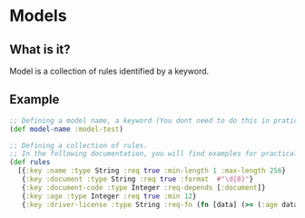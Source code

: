 # Models

## What is it?
Model is a collection of rules identified by a keyword.

## Example
```clj
;; Defining a model name, a keyword (You dont need to do this in pratical)
(def model-name :model-test)

;; Defining a collection of rules.
;; In the following documentation, you will find examples for practical use.
(def rules
  [{:key :name :type String :req true :min-length 1 :max-length 256}
   {:key :document :type String :req true :format  #"\d{8}"}
   {:key :document-code :type Integer :req-depends [:document]}
   {:key :age :type Integer :req true :min 12}
   {:key :driver-license :type String :req-fn (fn [data] (>= (:age data) 21))}])
```

